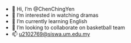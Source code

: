 - 👋 Hi, I’m @ChenChingYen
- 👀 I’m interested in watching dramas
- 🌱 I’m currently learning English
- 💞️ I’m looking to collaborate on basketball team
- 📫 u2102769@siswa.um.edu.my

<!---
ChenChingYen/ChenChingYen is a ✨ special ✨ repository because its `README.md` (this file) appears on your GitHub profile.
You can click the Preview link to take a look at your changes.
--->
